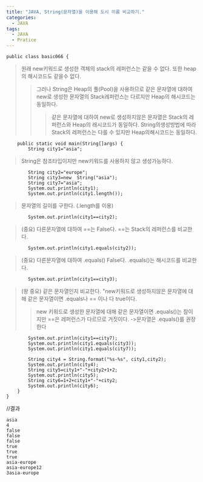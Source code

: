 ```yaml
---
title: "JAVA, String(문자열)을 이용해 도시 이름 비교하기."
categories:
  - JAVA
tags:
  - JAVA
  - Pratice
---
```


	public class basic066 {
		
>원래 new키워드로 생성한 객체의 stack의 레퍼런스는 같을 수 없다. 또한 heap의 해시코드도 같을수 없다. 
>>그러나 String은 Heap의 풀(Pool)을 사용하므로 같은 문자열에 대하여 new로 생성한 문자열의 Stack레퍼런스는 다르지만 Heap의 해시코드는 동일하다.
>>>같은 문자열에 대하여 new로 생성하지않은 문자열은 Stack의 레퍼런스와 Heap의 래시코드가 동일하다. String의생성방법에 따라 Stack의 레퍼런스는 다를 수 있지만 Heap의해시코드는 동일하다.

		public static void main(String[]args) {
			String city1="asia";

>String은 참조타입이지만 new키워드를 사용하지 않고 생성가능하다. 

			String city2="europe";
			String city3=new  String("asia");
			String city7="asia";
			System.out.println(city1); 
			System.out.println(city1.length());

>문자열의 길이를 구한다. (.length를 이용)

			System.out.println(city1==city2);

>(중요) 다른문자열에 대하여 ==는 False다. ==는 Stack의 레퍼런스를 비교한다.

			System.out.println(city1.equals(city2));

>(중요) 다른문자열에 대하여 .equals() False다. .equals()는 해시코드를 비교한다.

			System.out.println(city1==city3);

>(왕 중요) 같은 문자열인지 비교한다. "new키워드로 생성하지않은 문자열에 대해 같은 문자열이면 .equals나 == 이나 다 true이다.
>>new 키워드로 생성한 문자열에 대해 같은 문자열이면 .equals()는 참이지만 ==은 레퍼런스가 다르므로 거짓이다. ->문자열은 .equals()를 권장한다

			System.out.println(city1==city7);
			System.out.println(city1.equals(city3));
			System.out.println(city1.equals(city7));
			
			String city4 = String.format("%s-%s", city1,city2);
			System.out.println(city4);
			String city5=city1+"-"+city2+1+2;
			System.out.println(city5);
			String city6=1+2+city1+"-"+city2;
			System.out.println(city6);
		}
	}

//결과

	asia
	4
	false
	false
	false
	true
	true
	true
	asia-europe
	asia-europe12
	3asia-europe